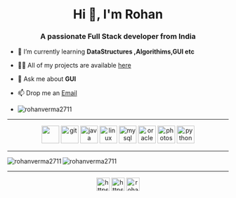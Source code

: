 <h1 align="center">Hi 👋, I'm Rohan</h1>

<h3 align="center">A passionate Full Stack developer from India</h3>

- 🌱 I’m currently learning **DataStructures ,Algorithims,GUI etc**

- 👨‍💻 All of my projects are available <a href="https://github.com/rohanverma2711">here</a>

- 💬 Ask me about **GUI**

- 📫 Drop me an <a href="mailto: rohan.kumar_cs19@gla.ac.in">Email</a>
- <p align="left"> <img src="https://komarev.com/ghpvc/?username=rohanverma2711" alt="rohanverma2711" /> </p>
---

 <p align="center">
  <img src="https://cdn.jsdelivr.net/gh/devicons/devicon/icons/c/c-plain.svg" width="40" height="40" />
  <img src="https://www.vectorlogo.zone/logos/git-scm/git-scm-icon.svg" alt="git" width="40" height="40"/>
  <img src="https://cdn.jsdelivr.net/gh/devicons/devicon/icons/java/java-original-wordmark.svg" alt="java" width="40" height="40"/>
  <img src="https://cdn.jsdelivr.net/gh/devicons/devicon/icons/linux/linux-original.svg" alt="linux" width="40" height="40"/>
  <img src="https://cdn.jsdelivr.net/gh/devicons/devicon/icons/mysql/mysql-original-wordmark.svg" alt="mysql" width="40" height="40"/>
  <img src="https://cdn.jsdelivr.net/gh/devicons/devicon/icons/oracle/oracle-original.svg" alt="oracle" width="40" height="40"/>
  <img src="https://cdn.jsdelivr.net/gh/devicons/devicon/icons/photoshop/photoshop-plain.svg" alt="photoshop" width="40" height="40"/>
  <img src="https://cdn.jsdelivr.net/gh/devicons/devicon/icons/python/python-original.svg" alt="python" width="40" height="40"/>
</p>

---

<p align="centre">
  <img align="left" src="https://github-readme-stats.vercel.app/api/top-langs/?username=rohanverma2711&layout=compact&hide=html&theme=cobalt" alt="rohanverma2711" )
/>
  <img src="https://github-readme-stats.vercel.app/api?username=rohanverma2711&show_icons=true&theme=cobalt&count_private=true" alt="rohanverma2711" />
</p>



---

<p align="center">
  <a href="https://linkedin.com/in/https://www.linkedin.com/in/rohan-kumar-b10369194/" target="blank"><img align="center" src="https://cdn.jsdelivr.net/npm/simple-icons@3.0.1/icons/linkedin.svg" alt="https://www.linkedin.com/in/rohan-kumar-b10369194/" height="30" width="30" /></a>
  <a href="https://fb.com/https://www.facebook.com/profile.php?id=100010000608599" target="blank"><img align="center" src="https://cdn.jsdelivr.net/npm/simple-icons@3.0.1/icons/facebook.svg" alt="https://www.facebook.com/profile.php?id=100010000608599" height="30" width="30" /></a>
  <a href="https://instagram.com/rohanverma27" target="blank"><img align="center" src="https://cdn.jsdelivr.net/npm/simple-icons@3.0.1/icons/instagram.svg" alt="rohanverma27" height="30" width="30" /></a>
</p>


